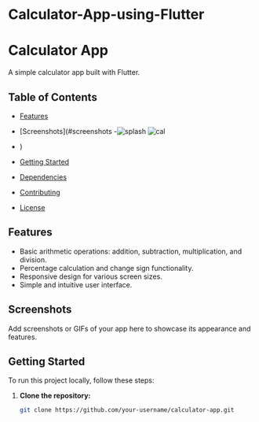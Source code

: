 # Calculator-App-using-Flutter
# Calculator App

A simple calculator app built with Flutter.

## Table of Contents
- [Features](#features)
- [Screenshots](#screenshots
-![splash](https://github.com/Shubhamkumar8789/Calculator-App-using-Flutter/assets/129000347/7057c169-8670-4052-9cae-28e26b1531b2)
![cal](https://github.com/Shubhamkumar8789/Calculator-App-using-Flutter/assets/129000347/c1673ec4-1b5a-4626-b1e0-1ef5007f8801)

- )
- [Getting Started](#getting-started)
- [Dependencies](#dependencies)
- [Contributing](#contributing)
- [License](#license)

## Features

- Basic arithmetic operations: addition, subtraction, multiplication, and division.
- Percentage calculation and change sign functionality.
- Responsive design for various screen sizes.
- Simple and intuitive user interface.

## Screenshots

Add screenshots or GIFs of your app here to showcase its appearance and features.

## Getting Started

To run this project locally, follow these steps:

1. **Clone the repository:**

   ```bash
   git clone https://github.com/your-username/calculator-app.git

